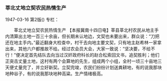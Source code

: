 ### 莘北丈地立契农民热情生产

1947-03-16
第2版()
专栏：

　　莘北丈地立契农民热情生产
    【本报冀南十四日电】莘县莘北村农民从地主手内清算出土地一百三十余亩，但长期未认地边，文契也未要出来，群众说：“刀把还在地主手内。”最近翻身大检查中，村干去向地主要文契，只有地主赵希林一家拿出来，其他六户都推故不给。经过农会员大会，大家一致说：“坚决要，不给不行！”便决定首先结队去向当过汉奸政府科长的赵合松索回文书，追契胜利；他们正突击丈量土地，这村有两个会算地的先生，组成两个小组，全村一顷三十亩地三天便丈量完了，并立好新契。立契完竣，农民们纷纷计划送粪耕地，有的说我那块地种谷子，有的说我那块地种高粱。生产情绪极高。

